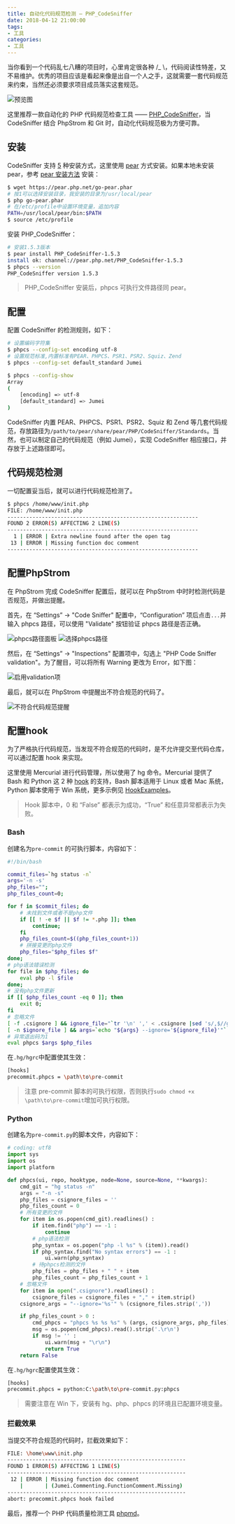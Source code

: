 ```yaml
---
title: 自动化代码规范检测 — PHP_CodeSniffer
date: 2018-04-12 21:00:00
tags:
- 工具
categories:
- 工具
---
```


当你看到一个代码乱七八糟的项目时，心里肯定很各种  /_ \，代码阅读性特差，又不易维护。优秀的项目应该是看起来像是出自一个人之手，这就需要一套代码规范来约束，当然还必须要求项目成员落实这套规范。

![预览图](https://img.fanhaobai.com/2018/04/php-code-sniffer/4b3745ff-6a6a-4381-9b25-5bb2a8033c3f.png)<!--more-->

这里推荐一款自动化的 PHP 代码规范检查工具 —— [PHP_CodeSniffer](https://github.com/squizlabs/PHP_CodeSniffer)，当 CodeSniffer 结合 PhpStrom 和 Git 时，自动化代码规范极为方便可靠。

## 安装

CodeSniffer 支持 [5](https://github.com/squizlabs/PHP_CodeSniffer#installation) 种安装方式，这里使用 [pear](pear.php.net) 方式安装。如果本地未安装 pear，参考 [pear 安装方法](http://pear.php.net/manual/en/installation.getting.php) 安装：

```Bash
$ wget https://pear.php.net/go-pear.phar
# 按1可以选择安装目录，我安装的目录为/usr/local/pear
$ php go-pear.phar
# 在/etc/profile中设置环境变量，追加内容
PATH=/usr/local/pear/bin:$PATH
$ source /etc/profile
```

安装 PHP_CodeSniffer：

```Bash
# 安装1.5.3版本
$ pear install PHP_CodeSniffer-1.5.3
install ok: channel://pear.php.net/PHP_CodeSniffer-1.5.3
$ phpcs --version
PHP_CodeSniffer version 1.5.3 
```

> PHP_CodeSniffer 安装后，phpcs 可执行文件路径同 pear。

## 配置

配置 CodeSniffer 的检测规则，如下：

```Bash
# 设置编码字符集
$ phpcs --config-set encoding utf-8
# 设置规范标准,内置标准有PEAR、PHPCS、PSR1、PSR2、Squiz、Zend
$ phpcs --config-set default_standard Jumei

$ phpcs --config-show
Array
(
    [encoding] => utf-8
    [default_standard] => Jumei
)
```

CodeSniffer 内置 PEAR、PHPCS、PSR1、PSR2、Squiz 和 Zend 等几套代码规范，存放路径为`/path/to/pear/share/pear/PHP/CodeSniffer/Standards`。当然，也可以制定自己的代码规范（例如 Jumei），实现 CodeSniffer 相应接口，并存放于上述路径即可。

## 代码规范检测

一切配置妥当后，就可以进行代码规范检测了。

```Bash
$ phpcs /home/www/init.php
FILE: /home/www/init.php
-------------------------------------------------------------
FOUND 2 ERROR(S) AFFECTING 2 LINE(S)
-------------------------------------------------------------
  1 | ERROR | Extra newline found after the open tag
 13 | ERROR | Missing function doc comment
-------------------------------------------------------------
```

## 配置PhpStrom

在 PhpStrom 完成 CodeSniffer 配置后，就可以在 PhpStrom 中时时检测代码是否规范，并做出提醒。

首先，在 “Settings” -> "Code Sniffer" 配置中，“Configuration” 项后点击`...`并输入 phpcs 路径，可以使用 "Validate" 按钮验证 phpcs 路径是否正确。

![phpcs路径面板](https://img.fanhaobai.com/2018/04/php-code-sniffer/482b161b-7c73-40ad-94d1-27cf67393ced.png)
![选择phpcs路径](https://img.fanhaobai.com/2018/04/php-code-sniffer/7c4a474b-266e-4da5-9261-3e40caef10f7.png)

然后，在 “Settings” -> "Inspections" 配置项中，勾选上 "PHP Code Sniffer validation"。为了醒目，可以将所有 Warning 更改为 Error，如下图：

![启用validation项](https://img.fanhaobai.com/2018/04/php-code-sniffer/8ef974a6-3e2f-11e8-b467-0ed5f89f718b.png)

最后，就可以在 PhpStrom 中提醒出不符合规范的代码了。

![不符合代码规范提醒](https://img.fanhaobai.com/2018/04/php-code-sniffer/711dbc8e-3e30-11e8-b467-0ed5f89f718b.png)

## 配置hook

为了严格执行代码规范，当发现不符合规范的代码时，是不允许提交至代码仓库，可以通过配置 hook 来实现。

这里使用 Mercurial 进行代码管理，所以使用了 hg 命令。Mercurial 提供了 Bash 和 Python 这 2 种 [hook](https://www.mercurial-scm.org/wiki/Hook) 的支持，Bash 脚本适用于 Linux 或者 Mac 系统，Python 脚本使用于 Win 系统，更多示例见 [HookExamples](https://www.mercurial-scm.org/wiki/HookExamples)。

> Hook 脚本中，0 和 “False” 都表示为成功，“True” 和任意异常都表示为失败。

### Bash

创建名为`pre-commit` 的可执行脚本，内容如下：

```Bash
#!/bin/bash

commit_files=`hg status -n`
args='-n -s'
php_files="";
php_files_count=0;

for f in $commit_files; do
    # 未找到文件或者不是php文件
    if [[ ! -e $f || $f != *.php ]]; then
        continue;
    fi
    php_files_count=$((php_files_count+1))
    # 拼接变更的php文件
    php_files="$php_files $f"
done;
# php语法错误检测
for file in $php_files; do
    eval php -l $file
done;
# 没有php文件更新
if [[ $php_files_count -eq 0 ]]; then
    exit 0;
fi
# 忽略文件
[ -f .csignore ] && ignore_file="`tr '\n' ',' < .csignore |sed 's/,$//g'`"
[ -n $ignore_file ] && args=`echo "${args} --ignore='${ignore_file}'"`
# 异常退出码为1
eval phpcs $args $php_files
```

在`.hg/hgrc`中配置使其生效：

```Bash
[hooks]
precommit.phpcs = \path\to\pre-commit
```

> 注意 pre-commit 脚本的可执行权限，否则执行`sudo chmod +x \path\to\pre-commit`增加可执行权限。

### Python

创建名为`pre-commit.py`的脚本文件，内容如下：

```Python
# coding: utf8
import sys
import os
import platform

def phpcs(ui, repo, hooktype, node=None, source=None, **kwargs):
    cmd_git = "hg status -n"
    args = "-n -s"
    php_files = csignore_files = ''
    php_files_count = 0
    # 所有变更的文件
    for item in os.popen(cmd_git).readlines() :
        if item.find("php") == -1 :
            continue
        # php语法检测
        php_syntax = os.popen("php -l %s" % (item)).read()
        if php_syntax.find("No syntax errors") == -1 :
            ui.warn(php_syntax)
        # 待phpcs检测的文件
        php_files = php_files + " " + item
        php_files_count = php_files_count + 1
    # 忽略文件
    for item in open(".csignore").readlines() :
        csignore_files = csignore_files + "," + item.strip()
    csignore_args = "--ignore='%s'" % (csignore_files.strip(','))

    if php_files_count > 0 :
        cmd_phpcs = "phpcs %s %s %s" % (args, csignore_args, php_files)
        msg = os.popen(cmd_phpcs).read().strip('.\r\n')
        if msg != '' :
            ui.warn(msg + "\r\n")
            return True
    return False
```

在`.hg/hgrc`配置使其生效：

```Bash
[hooks]
precommit.phpcs = python:C:\path\to\pre-commit.py:phpcs
```

> 需要注意在 Win 下，安装有 hg、php、phpcs 的环境且已配置环境变量。

### 拦截效果

当提交不符合规范的代码时，拦截效果如下：

```Bash
FILE: \home\www\init.php
---------------------------------------------------------
FOUND 1 ERROR(S) AFFECTING 1 LINE(S)
---------------------------------------------------------
 12 | ERROR | Missing function doc comment
    |       | (Jumei.Commenting.FunctionComment.Missing)
---------------------------------------------------------
abort: precommit.phpcs hook failed
```

最后，推荐一个 PHP 代码质量检测工具 [phpmd](https://phpmd.org/rules/index.html)。

